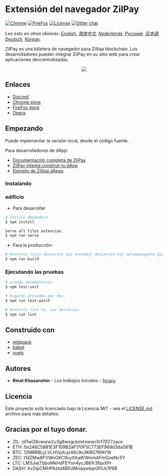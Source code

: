 # Extensión del navegador ZilPay

[![Chrome](https://img.shields.io/chrome-web-store/v/klnaejjgbibmhlephnhpmaofohgkpgkd)](https://chrome.google.com/webstore/detail/zilpay/klnaejjgbibmhlephnhpmaofohgkpgkd?utm_source=chrome-ntp-icon)
[![FireFox](https://img.shields.io/amo/v/zilpay)](https://addons.mozilla.org/en-GB/firefox/addon/zilpay/)
[![License](https://img.shields.io/badge/License-MIT-blue.svg)](https://github.com/Zilliqa/scilla/blob/master/LICENSE)
[![Gitter chat](http://img.shields.io/badge/chat-on%20gitter-077a8f.svg)](https://gitter.im/Zilliqa/General)

*Lee esto en otros idiomas: [English](README.md), [简体中文](README_ZH-CN.md), [Nederlands](README_NL.md), [Русский](README_RU.md), [日本語](README_JP.md), [Deutsch](README_DE.md), [Korean](README_KR.md).*

ZilPay es una billetera de navegador para Zilliqa blockchain. Los desarrolladores pueden integrar ZilPay en su sitio web para crear aplicaciones descentralizadas.

<p align="center">
  <a href="https://zilpay.io"><img src="https://github.com/lich666dead/zil-pay/blob/master/imgs/preview.png"></a>
</p>

## Enlaces
+ [Discord](https://discordapp.com/channels/370992535725932544/636917110089580544)
+ [Chrome store](https://chrome.google.com/webstore/detail/zilpay/klnaejjgbibmhlephnhpmaofohgkpgkd?utm_source=chrome-ntp-icon)
+ [FireFox store](https://addons.mozilla.org/en-GB/firefox/addon/zilpay/)
+ [Opera](https://chrome.google.com/webstore/detail/zilpay/klnaejjgbibmhlephnhpmaofohgkpgkd?utm_source=chrome-ntp-icon)

## Empezando
Puede implementar la versión local, desde el código fuente.

Para desarrolladores de dApp:
+ [Documentación completa de ZilPay](https://zilpay.xyz/Documentation/)
+ [ZilPay intenta construir tu dApp](https://medium.com/coinmonks/test-and-develop-dapps-on-zilliqa-with-zilpay-52b165f118bf?source=friends_link&sk=2a60070ddac60677ec36b1234c60222a)
+ [Ejemplo de Zilliqa dApps](https://github.com/lich666dead/zilliqa-dApps)

### Instalando

### edificio

* Para desarrollar
```bash
# Instalu dependojn
$ npm install

Serve all files extension.
$ npm run serve
```

* Para la producción:
```bash
# Konstruu ĉiujn dosierojn kaj etendajn dosierojn kaj optimumigante ĝin.
$ npm run build
```

### Ejecutando las pruebas
```bash
# aranĝu ekzemplerojn
$ npm test:unit

# Rigardi provadon por dev.
$ npm run test:watch

# Kontrolu lint ts, vue dosierojn.
$ npm run lint
```

## Construido con

* [webpack](https://github.com/webpack/webpack)
* [babel](https://github.com/babel/babel)
* [vuejs](https://github.com/vuejs)

## Autores

* **Rinat Khasanshin** - *Los trabajos iniciales* - [hicaru](https://github.com/hicaru)

## Licencia

Este proyecto está licenciado bajo la Licencia MIT - vea el [LICENSE.md](https://github.com/zilpay/zil-pay/blob/master/LICENSE) archivo para más detalles.

Gracias por el tuyo donar.
------

- ZIL: zil1wl38cwww2u3g8wzgutxlxtxwwc0rf7jf27zace
- ETH: 0x246C5881E3F109B2aF170F5C773EF969d3da581B
- BTC: 12MRR8LyLVLHVqXcjz46c9o3KBS76fAY9r
- ZEC: t1dZMw8FVWnGKC9cyXKaiKWmmAFmQoeNc5Y
- LTC: LM3JwjTbboMkHdFEYnn4ycJB61r3fqvXPr
- DASH: Xv2tpCMHPAztd4B5UMnaqwkqnSfiUs1P8B
